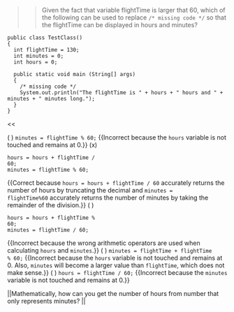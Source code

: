 >>Given the fact that variable flightTime is larger that 60, which of the following can be used to replace <code>/* missing code */</code> so that the flightTime can be displayed in hours and minutes?
<pre><code class="java language-java">public class TestClass()
{
  int flightTime = 130;
  int minutes = 0;
  int hours = 0;

  public static void main (String[] args)
  {
    /* missing code */
    System.out.println("The flightTime is " + hours + " hours and " + minutes + " minutes long.");
  }
}
</code></pre> <<

( ) <code>minutes = flightTime % 60;</code> {{Incorrect because the <code>hours</code> variable is not touched and remains at 0.}}
(x) <pre><code class="java language-java">hours = hours + flightTime / 60;<br/>minutes = flightTime % 60; </code></pre> {{Correct because <code>hours = hours + flightTime / 60</code> accurately returns the number of hours by truncating the decimal and <code>minutes = flightTime%60</code> accurately returns the number of minutes by taking the remainder of the division.}}
( ) <pre><code class="java language-java">hours = hours + flightTime % 60;<br/>minutes = flightTime / 60; </code></pre> {{Incorrect because the wrong arithmetic operators are used when calculating <code>hours</code> and <code>minutes</code>.}}
( ) <code>minutes = flightTime + flightTime % 60;</code> {{Incorrect because the <code>hours</code> variable is not touched and remains at 0. Also, <code>minutes</code> will become a larger value than <code>flightTime</code>, which does not make sense.}}
( ) <code>hours = flightTime / 60;</code> {{Incorrect because the <code>minutes</code> variable is not touched and remains at 0.}}

||Mathematically, how can you get the number of hours from number that only represents minutes? ||
